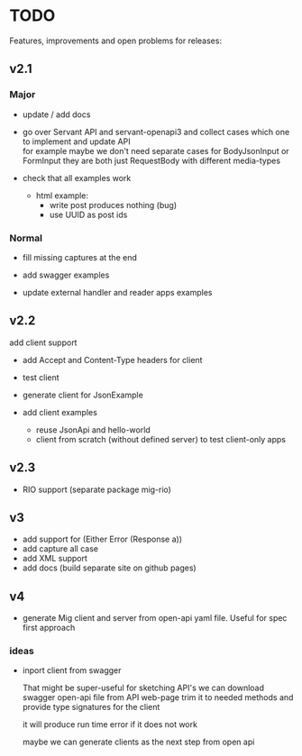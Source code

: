 # TODO

Features, improvements and open problems for releases:

## v2.1

### Major

* update / add docs

* go over Servant API and servant-openapi3 and collect cases 
   which one to implement and update API  
   for example maybe we don't need separate cases for BodyJsonInput or FormInput
   they are both just RequestBody with different media-types

* check that all examples work
  * html example:
    * write post produces nothing (bug)
    * use UUID as post ids

### Normal

* fill missing captures at the end

* add swagger examples

* update external handler and reader apps examples

## v2.2

add client support

* add Accept and Content-Type headers for client

* test client 

* generate client for JsonExample

* add client examples 
  * reuse JsonApi and hello-world
  * client from scratch (without defined server) to test client-only apps

## v2.3

* RIO support (separate package mig-rio)

## v3

* add support for (Either Error (Response a))
* add capture all case
* add XML support
* add docs (build separate site on github pages)

## v4

* generate Mig client and server from open-api yaml file. Useful for spec first approach

### ideas

* inport client from swagger

   That might be super-useful for sketching API's we can download
   swagger open-api file from API web-page trim it to needed methods
   and provide type signatures for the client

   it will produce run time error if it does not work

   maybe we can generate clients as the next step from open api


